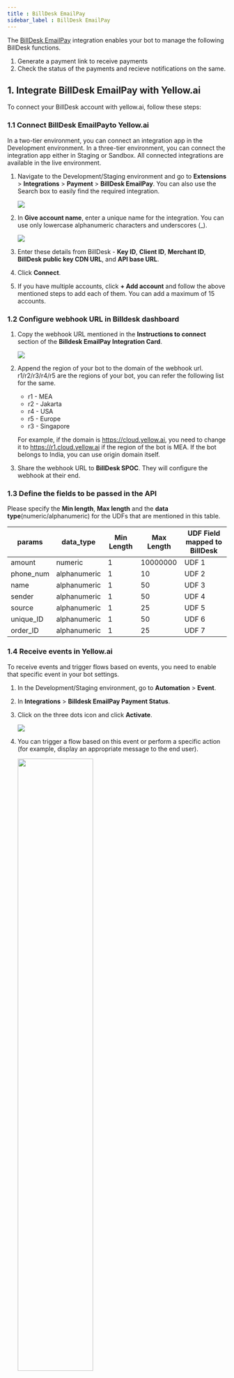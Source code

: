 ```yaml
---
title : BillDesk EmailPay 
sidebar_label : BillDesk EmailPay
---
```



The [BillDesk EmailPay](https://www.billdesk.com/web/) integration enables your bot to manage the following BillDesk functions.

1. Generate a payment link to receive payments
2. Check the status of the payments and recieve notifications on the same.

## 1. Integrate BillDesk EmailPay with Yellow.ai

To connect your BillDesk account with yellow.ai, follow these steps:

### 1.1 Connect BillDesk EmailPayto Yellow.ai

In a two-tier environment, you can connect an integration app in the Development environment. In a three-tier environment, you can connect the integration app either in Staging or Sandbox. All connected integrations are available in the live environment.

1. Navigate to the Development/Staging environment and go to **Extensions** > **Integrations** > **Payment** > **BillDesk EmailPay**. You can also use the Search box to easily find the required integration.

   ![](https://cdn.yellowmessenger.com/assets/yellow-docs/billdesk-emailpay.png)


2. In **Give account name**, enter a unique name for the integration. You can use only lowercase alphanumeric characters and underscores (_).

   ![](https://i.imgur.com/p68t355.png)

3. Enter these details from BillDesk - **Key ID**, **Client ID**, **Merchant ID**, **BillDesk public key CDN URL**, and **API base URL**.

4. Click **Connect**.

5. If you have multiple accounts, click **+ Add account** and follow the above mentioned steps to add each of them. You can add a maximum of 15 accounts.


### 1.2 Configure webhook URL in Billdesk dashboard

1. Copy the webhook URL mentioned in the **Instructions to connect** section of the **Billdesk EmailPay Integration Card**.

   ![](https://i.imgur.com/i9WSqTv.png)

2. Append the region of your bot to the domain of the webhook url. r1/r2/r3/r4/r5 are the regions of your bot, you can refer the following list for the same.

   * r1 - MEA 
   * r2 - Jakarta 
   * r4 - USA 
   * r5 - Europe 
   * r3 - Singapore

   For example, if the domain is https://cloud.yellow.ai, you need to change it to https://r1.cloud.yellow.ai if the region of the bot is MEA. If the bot belongs to India, you can use origin domain itself.

3. Share the webhook URL to **BillDesk SPOC**. They will configure the webhook at their end.

### 1.3 Define the fields to be passed in the API

Please specify the **Min length**, **Max length** and the **data type**(numeric/alphanumeric) for the UDFs that are mentioned in this table.

| params | data_type | Min Length |Max Length |UDF Field mapped to BillDesk|
| -------- | -------- | -------- |-----|--|
| amount     | numeric     | 1     |10000000|UDF 1|
|phone_num|alphanumeric|1|10| UDF 2|
|name|alphanumeric| 1|50|UDF 3|
|sender|alphanumeric|1|50|UDF 4|
|source|alphanumeric|1|25|UDF 5|
|unique_ID|alphanumeric|1|50|UDF 6|
|order_ID|alphanumeric|1|25| UDF 7|

### 1.4 Receive events in Yellow.ai

To receive events and trigger flows based on events, you need to enable that specific event in your bot settings.

1. In the Development/Staging environment, go to **Automation** > **Event**.
2. In **Integrations** > **Billdesk EmailPay Payment Status**.
3. Click on the three dots icon and click **Activate**.

   ![](https://i.imgur.com/JioRKF0.pngg)


4. You can trigger a flow based on this event or perform a specific action (for example, display an appropriate message to the end user).

   <img src="https://i.imgur.com/Bmi1ELe.png" width="60%"/>

:::info
If you have added multiple accounts in your platform, you need to enable events for each account.
:::


## 2. Generate Payment Link through bot conversation

You can generate payment links for your customers to pay.

:::note
When multiple accounts are added, select the appropriate account for each node, allowing you to leverage the unique functionalities of each account for their intended purposes.
:::


1. In the Automation flow builder, select the **Integrations** node and click **Billdesk EmailPay** from the list of integrations that have been enabled for that bot.

   <img src="https://i.imgur.com/kHnNZrh.png" width="80%"/>


2. After clicking **Billdesk EmailPay**, an **Integration Action Node** will be added to the flow builder. Click that node and select **Generate Payment Link** from them.

   <img src="https://i.imgur.com/PCSXyiW.png" width="70%"/>


3. Fill in all the mandatory fields. The below-mentioned table consists of the sample value, data type and description for all these fields.


| Field Name | Sample Value | Data type |Description|
| -------- | -------- | -------- |--|
| Amount     | 100     | String     | Amount to be paid using the Payment Link. Only two digit after decimal is supported.|
|Customer Phone Number|INR|String|Customer phone number.|
|Customer Name|Test|String|Name of the customer.|
|Order ID|TestOrder122|String|Unique Order ID.|
|Send Email|false|Boolean|Sending link through email<br/>**True:** Payment link will be sent via email (Currently not supported).<br/>**False:** Payment link will be generated in the bot.

4. The **Generate Payment Link** Integration Action Node has two outcomes, success or failure. If the payment link is generated successfully, the **Integration Action Node** returns a **Success** response code as shown below.


```json
{
      "url": "https://uat.billdesk.com/MercOnline/URLRenderer/C7g",
       "status": "success"
      }

```

If generating payment link fails, the **Integration Action Node** returns a **Failure** response code as shown below.

```json
{
"errorCode": "<<Error Code>>"
"errorMessage": "<<Error Message/Description>>"
"status": "failed"
}
```

To use this **Integration Action Node** in an app.yellow.ai bot, refer the following example:

```
app.executeIntegrationAction({
  "integrationName": "billdesk-emailpay",
  "action": "Generate payment link",
  "dynamicParams": {
    "amount": 10.00,
    "customerName": "John",
    "customerMobileNumber": "9955557879",
    "orderId": "TestOrder123",
    "sendEmail": "false"
  }
}).then((res) => {
  console.log("response from action node", res);
  app.log(res, '||Response from action node||')
}).catch((err) => {
  console.log("Error in action node", err);
  app.log(err, '||Error in action node||')
})

```






